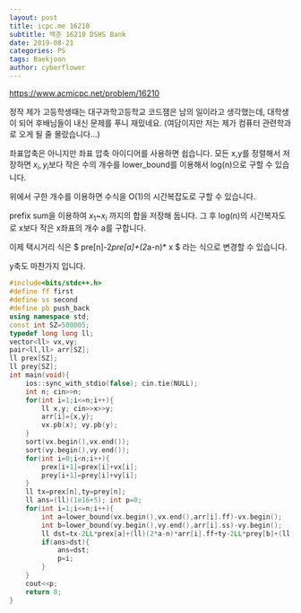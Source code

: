 ```yaml
---
layout: post
title: icpc.me 16210
subtitle: 백준 16210 DSHS Bank
date: 2019-08-21
categories: PS
tags: Baekjoon
author: cyberflower
---
```


<https://www.acmicpc.net/problem/16210>

정작 제가 고등학생때는 대구과학고등학교 코드잼은 남의 일이라고 생각했는데, 대학생이 되어 후배님들이 내신 문제를 푸니 재밌네요. (여담이지만 저는 제가 컴퓨터 관련학과로 오게 될 줄 몰랐습니다...)

좌표압축은 아니지만 좌표 압축 아이디어를 사용하면 쉽습니다. 모든 x,y를 정렬해서 저장하면 $x_i, y_i$보다 작은 수의 개수를 lower_bound를 이용해서 log(n)으로 구할 수 있습니다.

위에서 구한 개수를 이용하면 수식을 O(1)의 시간복잡도로 구할 수 있습니다.

prefix sum을 이용하여 $x_1$~$x_i$ 까지의 합을 저장해 둡니다. 그 후 log(n)의 시간복자도로 x보다 작은 x좌표의 개수 a를 구합니다.

이제 택시거리 식은 $ pre[n]-2*pre[a]+(2*a-n)* x $ 라는 식으로 변경할 수 있습니다.

y축도 마찬가지 입니다.  

```cpp
#include<bits/stdc++.h>
#define ff first
#define ss second
#define pb push_back
using namespace std;
const int SZ=500005;
typedef long long ll;
vector<ll> vx,vy;
pair<ll,ll> arr[SZ];
ll prex[SZ];
ll prey[SZ];
int main(void){
	ios::sync_with_stdio(false); cin.tie(NULL);
	int n; cin>>n;
	for(int i=1;i<=n;i++){
		ll x,y; cin>>x>>y;
		arr[i]={x,y};
		vx.pb(x); vy.pb(y);
	}
	sort(vx.begin(),vx.end());
	sort(vy.begin(),vy.end());
	for(int i=0;i<n;i++){
		prex[i+1]=prex[i]+vx[i];
		prey[i+1]=prey[i]+vy[i];
	}
	ll tx=prex[n],ty=prey[n];
	ll ans=(ll)(1e16+5); int p=0;
	for(int i=1;i<=n;i++){
		int a=lower_bound(vx.begin(),vx.end(),arr[i].ff)-vx.begin();
		int b=lower_bound(vy.begin(),vy.end(),arr[i].ss)-vy.begin();
		ll dst=tx-2LL*prex[a]+(ll)(2*a-n)*arr[i].ff+ty-2LL*prey[b]+(ll)(2*b-n)*arr[i].ss;
		if(ans>dst){
			ans=dst;
			p=i;
		}
	}
	cout<<p;
	return 0;
}
```
